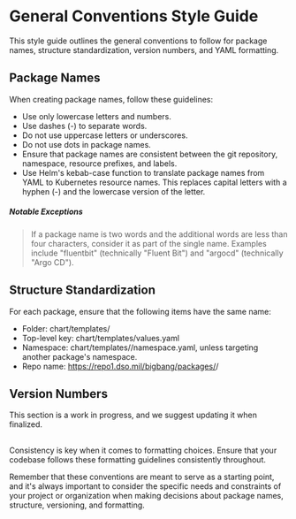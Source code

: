 # General Conventions Style Guide
This style guide outlines the general conventions to follow for package names, structure standardization, version numbers, and YAML formatting.

## Package Names
When creating package names, follow these guidelines:

- Use only lowercase letters and numbers.
- Use dashes (-) to separate words.
- Do not use uppercase letters or underscores.
- Do not use dots in package names.
- Ensure that package names are consistent between the git repository, namespace, resource prefixes, and labels.
- Use Helm's kebab-case function to translate package names from YAML to Kubernetes resource names. This replaces capital letters with a hyphen (-) and the lowercase version of the letter.
##### Notable Exceptions
> If a package name is two words and the additional words are less than four characters, consider it as part of the single name. Examples include "fluentbit" (technically "Fluent Bit") and "argocd" (technically "Argo CD").

## Structure Standardization
For each package, ensure that the following items have the same name:

- Folder: chart/templates/<package>
- Top-level key: chart/templates/values.yaml
- Namespace: chart/templates/<package>/namespace.yaml, unless targeting another package's namespace.
- Repo name: https://repo1.dso.mil/bigbang/packages/<package>/

## Version Numbers
This section is a work in progress, and we suggest updating it when finalized.

##

Consistency is key when it comes to formatting choices. Ensure that your codebase follows these formatting guidelines consistently throughout.

Remember that these conventions are meant to serve as a starting point, and it's always important to consider the specific needs and constraints of your project or organization when making decisions about package names, structure, versioning, and formatting.
